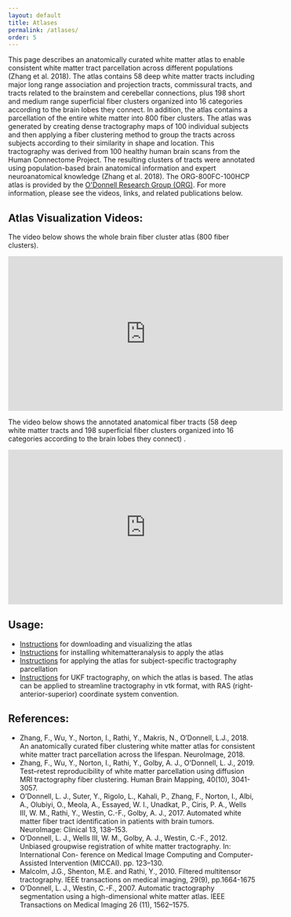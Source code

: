 ```yaml
---
layout: default
title: Atlases
permalink: /atlases/
order: 5
---
```


This page describes an anatomically curated white matter atlas to enable consistent white matter tract parcellation across different populations (Zhang et al. 2018). The atlas contains 58 deep white matter tracts including major long range association and projection tracts, commissural tracts, and tracts related to the brainstem and cerebellar connections, plus 198 short and medium range superficial fiber clusters organized into 16 categories according to the brain lobes they connect. In addition, the atlas contains a parcellation of the entire white matter into 800 fiber clusters. The atlas was  generated by creating dense tractography maps of 100 individual subjects and then applying a fiber clustering method to group the tracts across subjects according to their similarity in shape and location. This tractography was derived from 100 healthy human brain scans from the Human Connectome Project. The resulting clusters of tracts were annotated using population-based brain anatomical information and expert neuroanatomical knowledge (Zhang et al. 2018). The ORG-800FC-100HCP atlas is provided by the [O'Donnell Research Group (ORG)](https://scholar.harvard.edu/laurenjodonnell). For more information, please see the videos, links, and related publications below.

Atlas Visualization Videos:
---
The video below shows the whole brain fiber cluster atlas (800 fiber clusters).

<iframe width="560" height="315" src="https://www.youtube.com/embed/videoseries?list=PLww-JBrXO084AJN_nEZI838rFzwCaWGTY&index=0" frameborder="0" allowfullscreen="1" showinfo="1" rel="0"></iframe>

The video below shows the annotated anatomical fiber tracts (58 deep white matter tracts and 198 superficial fiber clusters organized into 16 categories according to the brain lobes they connect) .

<iframe width="560" height="315" src="https://www.youtube.com/embed/videoseries?list=PLww-JBrXO084AJN_nEZI838rFzwCaWGTY&index=1" frameborder="0" allowfullscreen="1" showinfo="2" rel="0"></iframe>

Usage:
---

* [Instructions](https://github.com/SlicerDMRI/ORG-Atlases#org-atlases) for downloading and visualizing the atlas
* [Instructions](https://github.com/SlicerDMRI/whitematteranalysis) for installing whitematteranalysis to apply the atlas
* [Instructions](https://github.com/SlicerDMRI/whitematteranalysis/blob/master/doc/subject-specific-tractography-parcellation.md) for applying the atlas for subject-specific tractography parcellation
* [Instructions](https://github.com/pnlbwh/ukftractography) for UKF tractography, on which the atlas is based. The atlas can be applied to streamline tractography in vtk format, with RAS (right-anterior-superior) coordinate system convention.

References:
---
- Zhang, F., Wu, Y., Norton, I., Rathi, Y., Makris, N., O’Donnell, L.J., 2018. An anatomically curated fiber clustering white matter atlas for consistent white matter tract parcellation across the lifespan. NeuroImage, 2018.
- Zhang, F., Wu, Y., Norton, I., Rathi, Y., Golby, A. J., O'Donnell, L. J., 2019. Test–retest reproducibility of white matter parcellation using diffusion MRI tractography fiber clustering. Human Brain Mapping, 40(10), 3041-3057.
- O’Donnell, L. J., Suter, Y., Rigolo, L., Kahali, P., Zhang, F., Norton, I., Albi, A., Olubiyi, O., Meola, A., Essayed, W. I., Unadkat, P., Ciris, P. A., Wells III, W. M., Rathi, Y., Westin, C.-F., Golby, A. J., 2017. Automated white matter fiber tract identification in patients with brain tumors. NeuroImage: Clinical 13, 138–153.
- O’Donnell, L. J., Wells III, W. M., Golby, A. J., Westin, C.-F., 2012. Unbiased groupwise registration of white matter tractography. In: International Con- ference on Medical Image Computing and Computer-Assisted Intervention (MICCAI). pp. 123–130.
- Malcolm, J.G., Shenton, M.E. and Rathi, Y., 2010. Filtered multitensor tractography. IEEE transactions on medical imaging, 29(9), pp.1664-1675
- O’Donnell, L. J., Westin, C.-F., 2007. Automatic tractography segmentation using a high-dimensional white matter atlas. IEEE Transactions on Medical Imaging 26 (11), 1562–1575.

